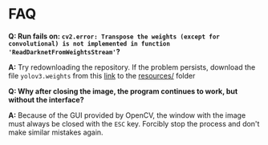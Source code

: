 # FAQ

**Q: Run fails on: `cv2.error: Transpose the weights (except for convolutional) is not implemented in function 'ReadDarknetFromWeightsStream'`?**

**A:** Try redownloading the repository. If the problem persists, download the file `yolov3.weights` from this [link](https://pjreddie.com/media/files/yolov3.weights) to the [resources/](resources/) folder

**Q: Why after closing the image, the program continues to work, but without the interface?**

**A:** Because of the GUI provided by OpenCV, the window with the image must always be closed with the `ESC` key. Forcibly stop the process and don't make similar mistakes again.
